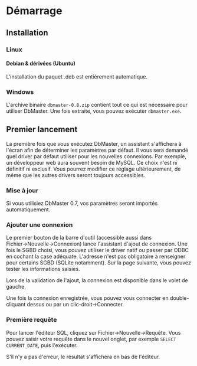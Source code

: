 Démarrage
=========


Installation
------------

### Linux ###

#### Debian & dérivées (Ubuntu) ####

L'installation du paquet .deb est entièrement automatique.

### Windows ###

L'archive binaire `dbmaster-0.8.zip` contient tout ce qui est nécessaire pour utiliser DbMaster. Une fois extraite, vous pouvez exécuter `dbmaster.exe`.


Premier lancement
-----------------

La première fois que vous exécutez DbMaster, un assistant s'affichera à l'écran afin de déterminer les paramètres par défaut.
Il vous sera demandé quel driver par défaut utiliser pour les nouvelles connexions. Par exemple, un développeur web aura souvent besoin de MySQL. Ce choix n'est ni définitif ni exclusif. Vous pourrez modifier ce réglage ultérieurement, de même que les autres drivers seront toujours accessibles.

### Mise à jour ###

Si vous utilisiez DbMaster 0.7, vos paramètres seront importés automatiquement.


### Ajouter une connexion ###

Le premier bouton de la barre d'outil (accessible aussi dans Fichier→Nouvelle→Connexion) lance l'assistant d'ajout de connexion.
Une fois le SGBD choisi, vous pouvez utiliser le driver natif ou passer par ODBC en cochant la case adéquate.
L'adresse n'est pas obligatoire à renseigner pour certains SGBD (SQLite notamment).
Sur la page suivante, vous pouvez tester les informations saisies.

Lors de la validation de l'ajout, la connexion est disponible dans le volet de gauche.

Une fois la connexion enregistrée, vous pouvez vous connecter en double-cliquant dessus ou par un clic-droit→Connecter.


### Première requête ###

Pour lancer l'éditeur SQL, cliquez sur Fichier→Nouvelle→Requête. Vous pouvez saisir votre requête dans le nouvel onglet, par exemple `SELECT CURRENT_DATE`, puis l'exécuter.

S'il n'y a pas d'erreur, le résultat s'affichera en bas de l'éditeur.
